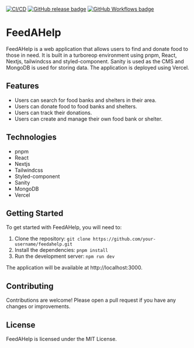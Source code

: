 [![CI/CD](https://github.com/EnricoMi/publish-unit-test-result-action/actions/workflows/ci-cd.yml/badge.svg)](https://github.com/EnricoMi/publish-unit-test-result-action/actions/workflows/ci-cd.yml)
[![GitHub release badge](https://badgen.net/github/release/EnricoMi/publish-unit-test-result-action/stable)](https://github.com/EnricoMi/publish-unit-test-result-action/releases/latest)
[![GitHub Workflows badge](https://gist.github.com/EnricoMi/612cb538c14731f1a8fefe504f519395/raw/workflows.svg)](https://github.com/search?q=publish-unit-test-result-action+path%3A.github%2Fworkflows%2F+language%3AYAML+language%3AYAML&type=Code&l=YAML)
# FeedAHelp

FeedAHelp is a web application that allows users to find and donate food to those in need. It is built in a turboreop environment using pnpm, React, Nextjs, tailwindcss and styled-component. Sanity is used as the CMS and MongoDB is used for storing data. The application is deployed using Vercel.

## Features

* Users can search for food banks and shelters in their area.
* Users can donate food to food banks and shelters.
* Users can track their donations.
* Users can create and manage their own food bank or shelter.

## Technologies

* pnpm
* React
* Nextjs
* Tailwindcss
* Styled-component
* Sanity
* MongoDB
* Vercel

## Getting Started

To get started with FeedAHelp, you will need to:

1. Clone the repository: `git clone https://github.com/your-username/feedahelp.git`
2. Install the dependencies: `pnpm install`
3. Run the development server: `npm run dev`

The application will be available at http://localhost:3000.

## Contributing

Contributions are welcome! Please open a pull request if you have any changes or improvements.

## License

FeedAHelp is licensed under the MIT License.
